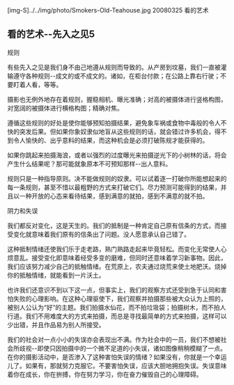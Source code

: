 [img-S]../../img/photo/Smokers-Old-Teahouse.jpg
20080325
看的艺术

## 看的艺术--先入之见5

规则

有些先入之见是我们身不由己地遵从规则而导致的。从产房到坟墓，我们一直被灌输遵守各种规则--成文的或不成文的。诸如，在柜台付款；在公路上靠右行驶；不要盯着人看，等等。

摄影也无例外地存在着规则，握稳相机、曝光准确；对高的被摄体进行竖格构图，对宽阔的被摄体进行横格构图；精确对焦。

遵循这些规则的好处是使你能够预知拍摄结果，避免象车祸或食物中毒般的令人不快的突发后果。但如果你象奴隶似地盲从这些规则的话，就会错过许多机会，得不到令人愉快的、出乎意料的结果，而这种机会是必须打破陈规才能获得的。

如果你跳起来拍摄海浪，或者以强烈的过度曝光来拍摄逆光下的小树林的话，将会产生什么结果呢？那可能就象原本不可预知那样--出人意料。

规则只是一种指导原则。决不能做规则的奴隶。可以试着逐一打破你所能想起来的每一条规则，甚至不惜以最粗野的方式来打破它们。尽力预测可能得到的结果，并且以一种开放的心态来看待结果，感到满意的就拍，感到不满意的就不拍。

阴力和失误

我们都反对变化，这是天生的。我们的抵制是一种肯定自己原有信条的方式，而接受变化就意味着我们原有的信条出了问题。没人愿意承认自己错了。

这种抵制情绪还使我们乐于走老路，熟门熟路走起来毕竟轻松。而变化无常使人心烦意乱。接受变化即意味着经受多变的磨难，但同时还意味着学习新事物。因此，我们应该努力减少自己的抵触情绪。在荒原上，农夫通过烧荒来使土地肥沃。烧掉你的抵触情绪，就能看到一片沃土。

也许我们还意识不到以下这一点，但事实上，我们的观察方式还受到急于认同和害怕失败的心理影响。在这种心理驱使下，我们观察并拍摄那些被大众认为上照的，被别人公认为“好”的主题。我们拍摄水仙花，而不拍垃圾袋；拍摄树木，而不拍人行道。我们不用难度大的方式来拍摄，而总是寻找最简单的方式来拍摄，这样可以少出错，并且作品易为别人所接受。

我们的社会对一点小小的失误亦会表现出不满。作为社会中的一员，我们不想被社会所歧视--即使只因拍摄中的一个微不足道的小失误，诸如图像稍稍模糊了一点。在你的摄影活动中，是否渗入了这种害怕失误的情绪？如果没有，你就是一个幸运儿了。如果有，那就努力克服它。不要害怕失误，应该大胆地拥抱失误。失误意味着你在成长，你在拚搏，你在努力学习，你在奋力催毁自己的心理障碍。
